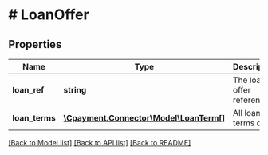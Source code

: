 # # LoanOffer

## Properties

Name | Type | Description | Notes
------------ | ------------- | ------------- | -------------
**loan_ref** | **string** | The loan offer reference | [optional] 
**loan_terms** | [**\Cpayment.Connector\Model\LoanTerm[]**](LoanTerm.md) | All loan terms data | [optional] 

[[Back to Model list]](../../README.md#documentation-for-models) [[Back to API list]](../../README.md#documentation-for-api-endpoints) [[Back to README]](../../README.md)


